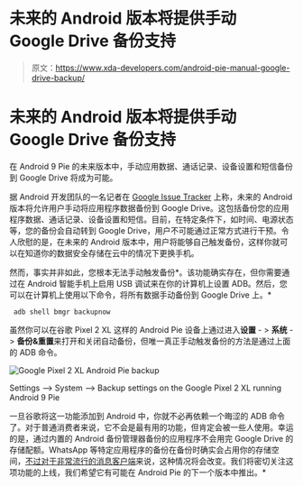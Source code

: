 # 未来的 Android 版本将提供手动 Google Drive 备份支持

> 原文：<https://www.xda-developers.com/android-pie-manual-google-drive-backup/>

# 未来的 Android 版本将提供手动 Google Drive 备份支持

在 Android 9 Pie 的未来版本中，手动应用数据、通话记录、设备设置和短信备份到 Google Drive 将成为可能。

据 Android 开发团队的一名记者在 [Google Issue Tracker](https://issuetracker.google.com/issues/112233564) 上称，未来的 Android 版本将允许用户手动将应用程序数据备份到 Google Drive。这包括备份您的应用程序数据、通话记录、设备设置和短信。目前，在特定条件下，如时间、电源状态等，您的备份会自动转到 Google Drive，用户不可能通过正常方式进行干预。令人欣慰的是，在未来的 Android 版本中，用户将能够自己触发备份，这样你就可以在知道你的数据安全存储在云中的情况下更换手机。

然而，事实并非如此，您根本无法手动触发备份*。该功能确实存在，但你需要通过在 Android 智能手机上启用 USB 调试来在你的计算机上设置 ADB。然后，您可以在计算机上使用以下命令，将所有数据手动备份到 Google Drive 上。*

```
 adb shell bmgr backupnow  
```

虽然你可以在谷歌 Pixel 2 XL 这样的 Android Pie 设备上通过进入**设置** - > **系统** - > **备份&重置**来打开和关闭自动备份，但唯一真正手动触发备份的方法是通过上面的 ADB 命令。

 <picture>![Google Pixel 2 XL Android Pie backup](img/f4daf5b75aca18866fc75c004344f122.png)</picture> 

Settings --> System --> Backup settings on the Google Pixel 2 XL running Android 9 Pie

一旦谷歌将这一功能添加到 Android 中，你就不必再依赖一个晦涩的 ADB 命令了。对于普通消费者来说，它不会是最有用的功能，但肯定会被一些人使用。幸运的是，通过内置的 Android 备份管理器备份的应用程序不会用完 Google Drive 的存储配额。WhatsApp 等特定应用程序的备份在备份时确实会占用你的存储空间，[不过对于非常流行的消息客户端](https://www.xda-developers.com/whatsapp-backup-google-drive-storage-quota/)来说，这种情况将会改变。我们将密切关注这项功能的上线，我们希望它有可能在 Android Pie 的下一个版本中推出。*